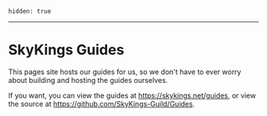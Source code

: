 ```{metadata}
hidden: true
```
---

# SkyKings Guides

This pages site hosts our guides for us, so we don't 
have to ever worry about building and hosting the guides ourselves.

If you want, you can view the guides at <https://skykings.net/guides>, or view the source at 
<https://github.com/SkyKings-Guild/Guides>.